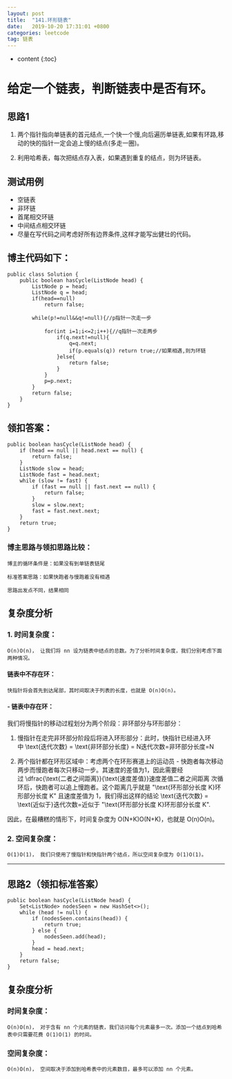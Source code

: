 ```yaml
---
layout: post
title:  "141.环形链表"
date:   2019-10-20 17:31:01 +0800
categories: leetcode
tag: 链表
---
```


* content
{:toc}

# 给定一个链表，判断链表中是否有环。

## 思路1    
1. 两个指针指向单链表的首元结点,一个快一个慢,向后遍历单链表,如果有环路,移动的快的指针一定会追上慢的结点(多走一圈)。

2. 利用哈希表，每次把结点存入表，如果遇到重复的结点，则为环链表。

## 测试用例
- 空链表
- 非环链
- 首尾相交环链
- 中间结点相交环链
- 尽量在写代码之间考虑好所有边界条件,这样才能写出健壮的代码。

## 博主代码如下：
```
public class Solution {
    public boolean hasCycle(ListNode head) {
        ListNode p = head;
        ListNode q = head;
        if(head==null) 
            return false;
        
        while(p!=null&&q!=null){//p指针一次走一步
            
            for(int i=1;i<=2;i++){//q指针一次走两步
                if(q.next!=null){
                    q=q.next;
                    if(p.equals(q)) return true;//如果相遇,则为环链
                }else{
                    return false;
                }
            }
            p=p.next;
        }  
        return false;
    }
}
```
## 领扣答案：
```
public boolean hasCycle(ListNode head) {
    if (head == null || head.next == null) {
        return false;
    }
    ListNode slow = head;
    ListNode fast = head.next;
    while (slow != fast) {
        if (fast == null || fast.next == null) {
            return false;
        }
        slow = slow.next;
        fast = fast.next.next;
    }
    return true;
}
```
### 博主思路与领扣思路比较：

    博主的循环条件是：如果没有到单链表链尾

    标准答案思路：如果快跑者与慢跑着没有相遇

    思路出发点不同，结果相同

## 复杂度分析

### 1. 时间复杂度：
    O(n)O(n)， 让我们将 nn 设为链表中结点的总数。为了分析时间复杂度，我们分别考虑下面两种情况。

#### 链表中不存在环：
    快指针将会首先到达尾部，其时间取决于列表的长度，也就是 O(n)O(n)。

#### - 链表中存在环：

我们将慢指针的移动过程划分为两个阶段：非环部分与环形部分：

1. 慢指针在走完非环部分阶段后将进入环形部分：此时，快指针已经进入环中 \text{迭代次数} = \text{非环部分长度} = N迭代次数=非环部分长度=N

2. 两个指针都在环形区域中：考虑两个在环形赛道上的运动员 - 快跑者每次移动两步而慢跑者每次只移动一步。其速度的差值为1，因此需要经过 \dfrac{\text{二者之间距离}}{\text{速度差值}}速度差值二者之间距离​ 次循环后，快跑者可以追上慢跑者。这个距离几乎就是 "\text{环形部分长度 K}环形部分长度 K" 且速度差值为 1，我们得出这样的结论 \text{迭代次数} = \text{近似于}迭代次数=近似于 "\text{环形部分长度 K}环形部分长度 K".

因此，在最糟糕的情形下，时间复杂度为 O(N+K)O(N+K)，也就是 O(n)O(n)。

### 2. 空间复杂度：
    O(1)O(1)， 我们只使用了慢指针和快指针两个结点，所以空间复杂度为 O(1)O(1)。
----

## 思路2（领扣标准答案）
```
public boolean hasCycle(ListNode head) {
    Set<ListNode> nodesSeen = new HashSet<>();
    while (head != null) {
        if (nodesSeen.contains(head)) {
            return true;
        } else {
            nodesSeen.add(head);
        }
        head = head.next;
    }
    return false;
}
```
## 复杂度分析

### 时间复杂度：
    O(n)O(n)， 对于含有 nn 个元素的链表，我们访问每个元素最多一次。添加一个结点到哈希表中只需要花费 O(1)O(1) 的时间。

### 空间复杂度：
    O(n)O(n)， 空间取决于添加到哈希表中的元素数目，最多可以添加 nn 个元素。 